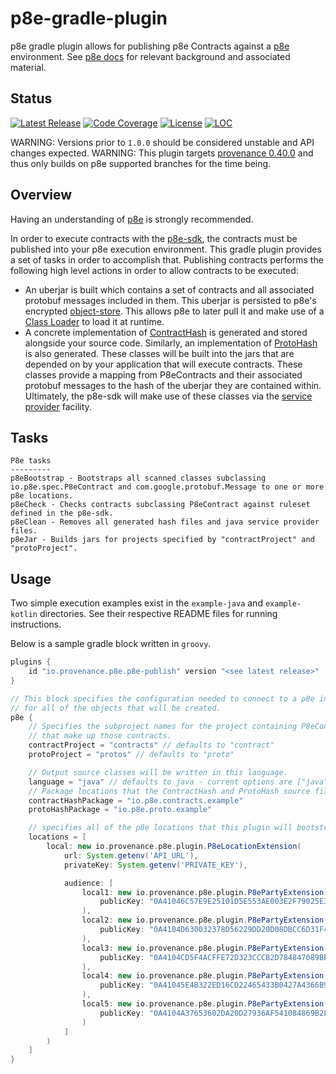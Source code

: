 # p8e-gradle-plugin

p8e gradle plugin allows for publishing p8e Contracts against a [p8e](https://github.com/provenance-io/p8e) environment. See [p8e docs](https://app.gitbook.com/@provenance/s/provenance-docs/p8e/overview) for relevant background and associated material.

## Status

[![Latest Release][release-badge]][release-latest]
[![Code Coverage][code-coverage-badge]][code-coverage-report]
[![License][license-badge]][license-url]
[![LOC][loc-badge]][loc-report]

[code-coverage-badge]: https://codecov.io/gh/provenance-io/p8e-gradle-plugin/branch/main/graph/badge.svg
[code-coverage-report]: https://app.codecov.io/gh/provenance-io/p8e-gradle-plugin

[release-badge]: https://img.shields.io/github/v/tag/provenance-io/p8e-gradle-plugin.svg?sort=semver
[release-latest]: https://github.com/provenance-io/p8e-gradle-plugin/releases/latest

[license-badge]: https://img.shields.io/github/license/provenance-io/p8e-gradle-plugin.svg
[license-url]: https://github.com/provenance-io/p8e-gradle-plugin/blob/main/LICENSE

[loc-badge]: https://tokei.rs/b1/github/provenance-io/p8e-gradle-plugin
[loc-report]: https://github.com/provenance-io/p8e-gradle-plugin


WARNING: Versions prior to `1.0.0` should be considered unstable and API changes expected.
WARNING: This plugin targets [provenance 0.40.0](https://github.com/provenance-io/provenance) and thus only builds on p8e supported branches for the time being.

## Overview

Having an understanding of [p8e](https://app.gitbook.com/@provenance/s/provenance-docs/p8e/overview) is strongly recommended.

In order to execute contracts with the [p8e-sdk](https://github.com/provenance-io/p8e/tree/main/p8e-sdk), the contracts must be published into
your p8e execution environment. This gradle plugin provides a set of tasks in order to accomplish that. Publishing contracts performs the following
high level actions in order to allow contracts to be executed:

- An uberjar is built which contains a set of contracts and all associated protobuf messages included in them. This uberjar is persisted to
p8e's encrypted [object-store](https://github.com/provenance-io/object-store). This allows p8e to later pull it and make use of a
[Class Loader](https://docs.oracle.com/javase/7/docs/api/java/lang/ClassLoader.html) to load it at runtime.
- A concrete implementation of [ContractHash](https://github.com/provenance-io/p8e/blob/main/p8e-contract-base/src/main/kotlin/io/p8e/contracts/ContractHash.kt)
is generated and stored alongside your source code. Similarly, an implementation of
[ProtoHash](https://github.com/provenance-io/p8e/blob/main/p8e-proto-internal/src/main/kotlin/io/p8e/proto/ProtoHash.kt)
is also generated. These classes will be built into the jars that are depended on by your application that will
execute contracts. These classes provide a mapping from P8eContracts and their associated protobuf messages to the hash of the
uberjar they are contained within. Ultimately, the p8e-sdk will make use of these classes via the
[service provider](https://docs.oracle.com/javase/8/docs/api/java/util/ServiceLoader.html) facility.

## Tasks

```text
P8e tasks
---------
p8eBootstrap - Bootstraps all scanned classes subclassing io.p8e.spec.P8eContract and com.google.protobuf.Message to one or more p8e locations.
p8eCheck - Checks contracts subclassing P8eContract against ruleset defined in the p8e-sdk.
p8eClean - Removes all generated hash files and java service provider files.
p8eJar - Builds jars for projects specified by "contractProject" and "protoProject".
```

## Usage

Two simple execution examples exist in the `example-java` and `example-kotlin` directories. See their
respective README files for running instructions.

Below is a sample gradle block written in `groovy`.

```groovy
plugins {
    id "io.provenance.p8e.p8e-publish" version "<see latest release>"
}

// This block specifies the configuration needed to connect to a p8e instance as well as the audience list
// for all of the objects that will be created.
p8e {
    // Specifies the subproject names for the project containing P8eContract subclasses, and the associated protobuf messages
    // that make up those contracts.
    contractProject = "contracts" // defaults to "contract"
    protoProject = "protos" // defaults to "proto"

    // Output source classes will be written in this language.
    language = "java" // defaults to java - current options are ["java", "kt"]
    // Package locations that the ContractHash and ProtoHash source files will be written to.
    contractHashPackage = "io.p8e.contracts.example"
    protoHashPackage = "io.p8e.proto.example"

    // specifies all of the p8e locations that this plugin will bootstrap to.
    locations = [
        local: new io.provenance.p8e.plugin.P8eLocationExtension(
            url: System.getenv('API_URL'),
            privateKey: System.getenv('PRIVATE_KEY'),

            audience: [
                local1: new io.provenance.p8e.plugin.P8ePartyExtension(
                    publicKey: "0A41046C57E9E25101D5E553AE003E2F79025E389B51495607C796B4E95C0A94001FBC24D84CD0780819612529B803E8AD0A397F474C965D957D33DD64E642B756FBC4"
                ),
                local2: new io.provenance.p8e.plugin.P8ePartyExtension(
                    publicKey: "0A4104D630032378D56229DD20D08DBCC6D31F44A07D98175966F5D32CD2189FD748831FCB49266124362E56CC1FAF2AA0D3F362BF84CACBC1C0C74945041EB7327D54"
                ),
                local3: new io.provenance.p8e.plugin.P8ePartyExtension(
                    publicKey: "0A4104CD5F4ACFFE72D323CCCB2D784847089BBD80EC6D4F68608773E55B3FEADC812E4E2D7C4C647C8C30352141D2926130D10DFC28ACA5CA8A33B7BD7A09C77072CE"
                ),
                local4: new io.provenance.p8e.plugin.P8ePartyExtension(
                    publicKey: "0A41045E4B322ED16CD22465433B0427A4366B9695D7E15DD798526F703035848ACC8D2D002C1F25190454C9B61AB7B243E31E83BA2B48B8A4441F922A08AC3D0A3268"
                ),
                local5: new io.provenance.p8e.plugin.P8ePartyExtension(
                    publicKey: "0A4104A37653602DA20D27936AF541084869B2F751953CB0F0D25D320788EDA54FB4BC9FB96A281BFFD97E64B749D78C85871A8E14AFD48048537E45E16F3D2FDDB44B"
                )
            ]
        )
    ]
}
```
